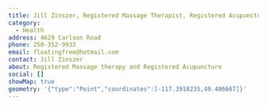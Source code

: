 ```yaml
---
title: Jill Zinszer, Registered Massage Therapist, Registered Acupuncturist
category:
  - Health
address: 4629 Carlson Road
phone: 250-352-9933
email: floatingfree@hotmail.com
contact: Jill Zinszer
about: Registered Massage therapy and Registered Acupuncture
social: []
showMap: true
geometry: '{"type":"Point","coordinates":[-117.3918235,49.486667]}'
---
```

